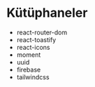 # Kütüphaneler

- react-router-dom
- react-toastify
- react-icons
- moment
- uuid
- firebase
- tailwindcss
